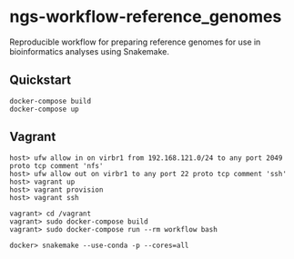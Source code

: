 # ngs-workflow-reference_genomes

Reproducible workflow for preparing reference genomes for use in bioinformatics analyses using Snakemake.

## Quickstart

```shell
docker-compose build
docker-compose up
```

## Vagrant

```shell
host> ufw allow in on virbr1 from 192.168.121.0/24 to any port 2049 proto tcp comment 'nfs'
host> ufw allow out on virbr1 to any port 22 proto tcp comment 'ssh'
host> vagrant up
host> vagrant provision
host> vagrant ssh

vagrant> cd /vagrant
vagrant> sudo docker-compose build
vagrant> sudo docker-compose run --rm workflow bash

docker> snakemake --use-conda -p --cores=all 
```
